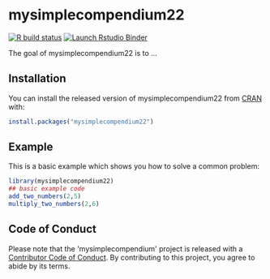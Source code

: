 
# mysimplecompendium22

<!-- badges: start -->
[![R build status](https://github.com/rathodmansi/mysimplecompendium22/workflows/R-CMD-check/badge.svg)](https://github.com/rathodmansi/mysimplecompendium22/actions)
[![Launch Rstudio Binder](http://mybinder.org/badge_logo.svg)](https://mybinder.org/v2/gh/rathodmansi/mysimplecompendium22/master?urlpath=rstudio)
<!-- badges: end -->

The goal of mysimplecompendium22 is to ...

## Installation

You can install the released version of mysimplecompendium22 from [CRAN](https://CRAN.R-project.org) with:

``` r
install.packages("mysimplecompendium22")
```

## Example

This is a basic example which shows you how to solve a common problem:

``` r
library(mysimplecompendium22)
## basic example code
add_two_numbers(2,5)
multiply_two_numbers(2,6)
```

## Code of Conduct

Please note that the 'mysimplecompendium' project is released with a [Contributor Code of Conduct](CODE_OF_CONDUCT.md). By contributing to this project, you agree to abide by its terms.


